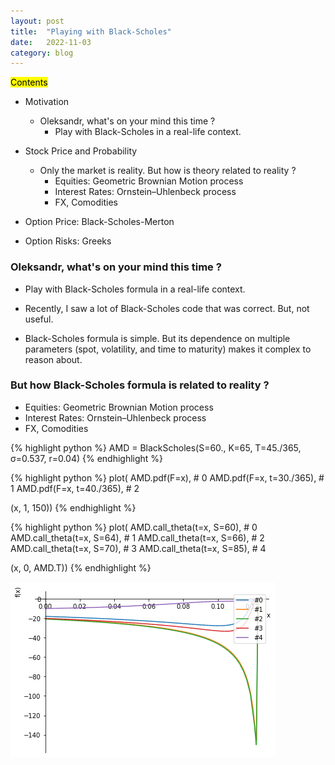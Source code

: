 ```yaml
---
layout: post
title:  "Playing with Black-Scholes"
date:   2022-11-03
category: blog
---
```



<mark>Contents</mark>
  - Motivation
    + Oleksandr, what's on your mind this time ?
      * Play with Black-Scholes in a real-life context.

  - Stock Price and Probability
    + Only the market is reality. But how is theory related to reality ?
      * Equities: Geometric Brownian Motion process
      * Interest Rates:  Ornstein–Uhlenbeck process
      * FX, Comodities

  - Option Price: Black-Scholes-Merton
  - Option Risks: Greeks

### Oleksandr, what's on your mind this time ?

  - Play with Black-Scholes formula in a real-life context.

  - Recently, I saw a lot of Black-Scholes code that was correct.  But, not useful.

  - Black-Scholes formula is simple. But its dependence on multiple parameters (spot, volatility,
    and time to maturity) makes it complex to reason about.


### But how Black-Scholes formula is related to reality ?

  * Equities: Geometric Brownian Motion process
  * Interest Rates:  Ornstein–Uhlenbeck process
  * FX, Comodities




{% highlight python %}
AMD = BlackScholes(S=60., K=65, T=45./365, σ=0.537, r=0.04)
{% endhighlight %}


{% highlight python %}
plot(
  AMD.pdf(F=x),               # 0
  AMD.pdf(F=x, t=30./365),    # 1
  AMD.pdf(F=x, t=40./365),    # 2

  (x, 1, 150))
{% endhighlight %}


{% highlight python %}
plot(
  AMD.call_theta(t=x, S=60),  # 0
  AMD.call_theta(t=x, S=64),  # 1
  AMD.call_theta(t=x, S=66),  # 2
  AMD.call_theta(t=x, S=70),  # 3
  AMD.call_theta(t=x, S=85),  # 4

  (x, 0, AMD.T))
{% endhighlight %}

<img  src="/img/black-scholes/call-theta.png" class="plot"/>